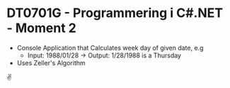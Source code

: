 # DT0701G - Programmering i C#.NET - Moment 2
* Console Application that Calculates week day of given date, e.g
  * Input: 1988/01/28 -> Output: 1/28/1988 is a Thursday
* Uses Zeller's Algorithm

:v:

